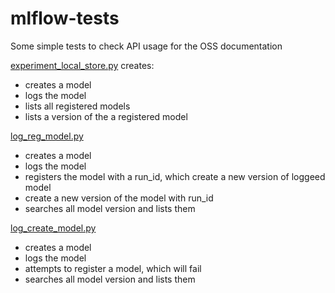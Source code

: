 # mlflow-tests

Some simple tests to check API usage for the OSS documentation

[experiment_local_store.py](py/mlflow/experiment_local_store.py) creates:
 * creates a model
 * logs the model
 * lists all registered models
 * lists a version of the a registered model
 
 [log_reg_model.py](py/mlflow/log_reg_model.py)
  * creates a model
  * logs the model
  * registers the model with a run_id, which create a new version of loggeed model
  * create a new version of the model with run_id
  * searches all model version and lists them
  
  [log_create_model.py](py/mlflow/log_create_model.py)
  * creates a model
  * logs the model
  * attempts to register a model, which will fail
  * searches all model version and lists them

 

